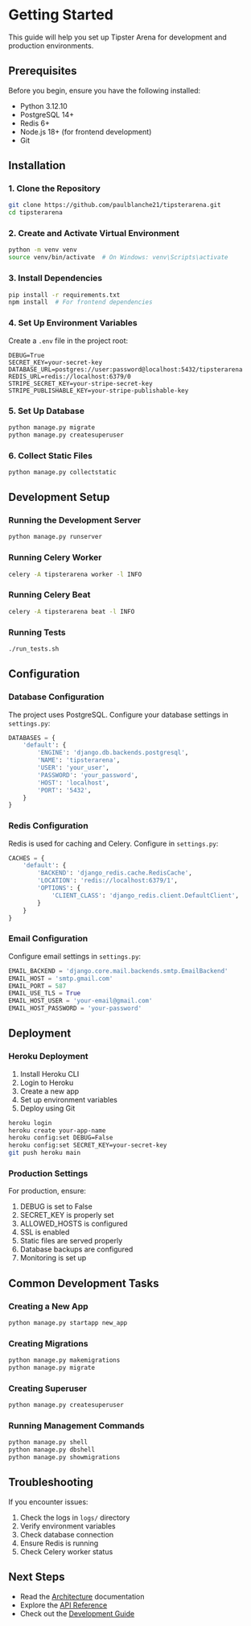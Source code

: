 # Getting Started

This guide will help you set up Tipster Arena for development and production environments.

## Prerequisites

Before you begin, ensure you have the following installed:

- Python 3.12.10
- PostgreSQL 14+
- Redis 6+
- Node.js 18+ (for frontend development)
- Git

## Installation

### 1. Clone the Repository

```bash
git clone https://github.com/paulblanche21/tipsterarena.git
cd tipsterarena
```

### 2. Create and Activate Virtual Environment

```bash
python -m venv venv
source venv/bin/activate  # On Windows: venv\Scripts\activate
```

### 3. Install Dependencies

```bash
pip install -r requirements.txt
npm install  # For frontend dependencies
```

### 4. Set Up Environment Variables

Create a `.env` file in the project root:

```env
DEBUG=True
SECRET_KEY=your-secret-key
DATABASE_URL=postgres://user:password@localhost:5432/tipsterarena
REDIS_URL=redis://localhost:6379/0
STRIPE_SECRET_KEY=your-stripe-secret-key
STRIPE_PUBLISHABLE_KEY=your-stripe-publishable-key
```

### 5. Set Up Database

```bash
python manage.py migrate
python manage.py createsuperuser
```

### 6. Collect Static Files

```bash
python manage.py collectstatic
```

## Development Setup

### Running the Development Server

```bash
python manage.py runserver
```

### Running Celery Worker

```bash
celery -A tipsterarena worker -l INFO
```

### Running Celery Beat

```bash
celery -A tipsterarena beat -l INFO
```

### Running Tests

```bash
./run_tests.sh
```

## Configuration

### Database Configuration

The project uses PostgreSQL. Configure your database settings in `settings.py`:

```python
DATABASES = {
    'default': {
        'ENGINE': 'django.db.backends.postgresql',
        'NAME': 'tipsterarena',
        'USER': 'your_user',
        'PASSWORD': 'your_password',
        'HOST': 'localhost',
        'PORT': '5432',
    }
}
```

### Redis Configuration

Redis is used for caching and Celery. Configure in `settings.py`:

```python
CACHES = {
    'default': {
        'BACKEND': 'django_redis.cache.RedisCache',
        'LOCATION': 'redis://localhost:6379/1',
        'OPTIONS': {
            'CLIENT_CLASS': 'django_redis.client.DefaultClient',
        }
    }
}
```

### Email Configuration

Configure email settings in `settings.py`:

```python
EMAIL_BACKEND = 'django.core.mail.backends.smtp.EmailBackend'
EMAIL_HOST = 'smtp.gmail.com'
EMAIL_PORT = 587
EMAIL_USE_TLS = True
EMAIL_HOST_USER = 'your-email@gmail.com'
EMAIL_HOST_PASSWORD = 'your-password'
```

## Deployment

### Heroku Deployment

1. Install Heroku CLI
2. Login to Heroku
3. Create a new app
4. Set up environment variables
5. Deploy using Git

```bash
heroku login
heroku create your-app-name
heroku config:set DEBUG=False
heroku config:set SECRET_KEY=your-secret-key
git push heroku main
```

### Production Settings

For production, ensure:

1. DEBUG is set to False
2. SECRET_KEY is properly set
3. ALLOWED_HOSTS is configured
4. SSL is enabled
5. Static files are served properly
6. Database backups are configured
7. Monitoring is set up

## Common Development Tasks

### Creating a New App

```bash
python manage.py startapp new_app
```

### Creating Migrations

```bash
python manage.py makemigrations
python manage.py migrate
```

### Creating Superuser

```bash
python manage.py createsuperuser
```

### Running Management Commands

```bash
python manage.py shell
python manage.py dbshell
python manage.py showmigrations
```

## Troubleshooting

If you encounter issues:

1. Check the logs in `logs/` directory
2. Verify environment variables
3. Check database connection
4. Ensure Redis is running
5. Check Celery worker status

## Next Steps

- Read the [Architecture](architecture.md) documentation
- Explore the [API Reference](api.md)
- Check out the [Development Guide](development.md) 